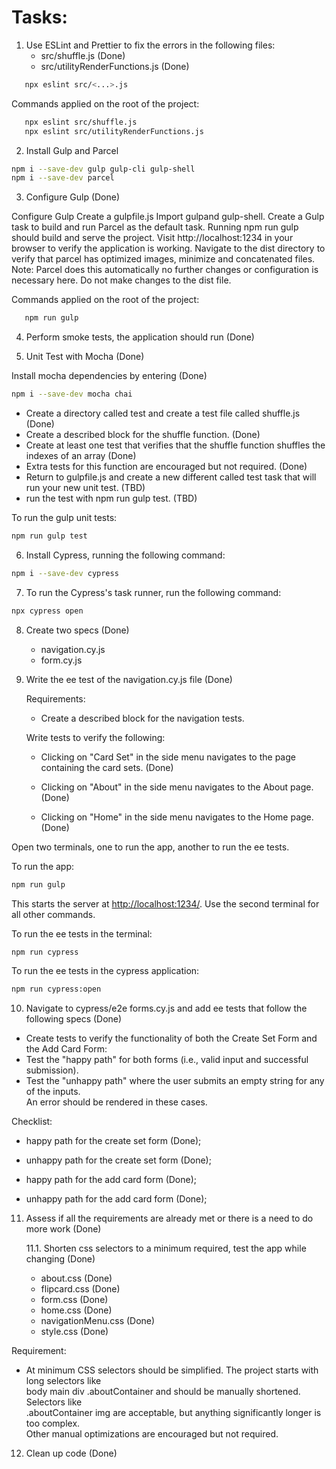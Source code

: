 # Tasks:

1. Use ESLint and Prettier to fix the errors in the following files:
   - src/shuffle.js (Done)
   - src/utilityRenderFunctions.js (Done)

```bash
   npx eslint src/<...>.js
```

Commands applied on the root of the project:

```bash
   npx eslint src/shuffle.js
   npx eslint src/utilityRenderFunctions.js
```

2. Install Gulp and Parcel

```bash
npm i --save-dev gulp gulp-cli gulp-shell
npm i --save-dev parcel

```

3. Configure Gulp (Done)

Configure Gulp
Create a gulpfile.js
Import gulpand gulp-shell.
Create a Gulp task to build and run Parcel as the default task.
Running npm run gulp should build and serve the project.
Visit http://localhost:1234 in your browser to verify the application is working.
Navigate to the dist directory to verify that parcel has optimized images, minimize and concatenated files.
Note: Parcel does this automatically no further changes or configuration is necessary here. Do not make changes to the dist file.

Commands applied on the root of the project:

```bash
   npm run gulp
```

4. Perform smoke tests, the application should run (Done)

5. Unit Test with Mocha (Done)

Install mocha dependencies by entering (Done)

```bash
npm i --save-dev mocha chai
```

- Create a directory called test and create a test file called shuffle.js (Done)
- Create a described block for the shuffle function. (Done)
- Create at least one test that verifies that the shuffle function shuffles the indexes of an array (Done)
- Extra tests for this function are encouraged but not required. (Done)
- Return to gulpfile.js and create a new different called test task that will run your new unit test. (TBD)
- run the test with npm run gulp test. (TBD)

To run the gulp unit tests:

```bash
npm run gulp test
```

6. Install Cypress, running the following command:

```bash
npm i --save-dev cypress
```

7. To run the Cypress's task runner, run the following command:

```bash
npx cypress open
```

8. Create two specs (Done)

   - navigation.cy.js
   - form.cy.js

9. Write the ee test of the navigation.cy.js file (Done)

   Requirements:

   - Create a described block for the navigation tests.

   Write tests to verify the following:

   - Clicking on "Card Set" in the side menu navigates to the page containing the card sets. (Done)

   - Clicking on "About" in the side menu navigates to the About page. (Done)
   - Clicking on "Home" in the side menu navigates to the Home page. (Done)

Open two terminals, one to run the app, another to run the ee tests.

To run the app:

```bash
npm run gulp
```

This starts the server at [http://localhost:1234/](http://localhost:1234/).
Use the second terminal for all other commands.

To run the ee tests in the terminal:

```bash
npm run cypress
```

To run the ee tests in the cypress application:

```bash
npm run cypress:open
```

10. Navigate to cypress/e2e forms.cy.js and add ee tests that follow the following specs (Done)

- Create tests to verify the functionality of both the Create Set Form and the Add Card Form:
- Test the "happy path" for both forms (i.e., valid input and successful submission).
- Test the "unhappy path" where the user submits an empty string for any of the inputs.  
  An error should be rendered in these cases.

Checklist:

- happy path for the create set form (Done);
- unhappy path for the create set form (Done);

- happy path for the add card form (Done);
- unhappy path for the add card form (Done);

11. Assess if all the requirements are already met or there is a need to do more work (Done)

    11.1. Shorten css selectors to a minimum required, test the app while changing (Done)

    - about.css (Done)
    - flipcard.css (Done)
    - form.css (Done)
    - home.css (Done)
    - navigationMenu.css (Done)
    - style.css (Done)

Requirement:

- At minimum CSS selectors should be simplified. The project starts with long selectors like  
  body main div .aboutContainer and should be manually shortened. Selectors like  
  .aboutContainer img are acceptable, but anything significantly longer is too complex.  
  Other manual optimizations are encouraged but not required.

12. Clean up code (Done)
